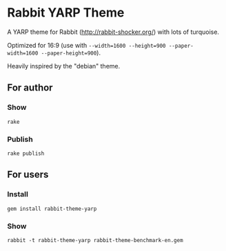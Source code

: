 # Rabbit YARP Theme

A YARP theme for Rabbit (http://rabbit-shocker.org/) with lots of turquoise.

Optimized for 16:9 (use with `--width=1600 --height=900 --paper-width=1600 --paper-height=900`).

Heavily inspired by the "debian" theme.

## For author

### Show

    rake

### Publish

    rake publish

## For users

### Install

    gem install rabbit-theme-yarp

### Show

    rabbit -t rabbit-theme-yarp rabbit-theme-benchmark-en.gem
